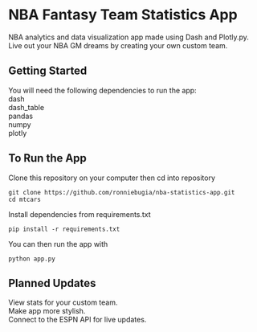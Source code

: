 # NBA Fantasy Team Statistics App
NBA analytics and data visualization app made using Dash and Plotly.py. Live out your NBA GM dreams by creating your own custom team.

## Getting Started
You will need the following dependencies to run the app: <br />
dash <br />
dash_table <br />
pandas <br />
numpy <br />
plotly 

## To Run the App
Clone this repository on your computer then cd into repository

```
git clone https://github.com/ronniebugia/nba-statistics-app.git
cd mtcars
```

Install dependencies from requirements.txt

```
pip install -r requirements.txt
```

You can then run the app with

```
python app.py
```

## Planned Updates
View stats for your custom team. <br />
Make app more stylish. <br />
Connect to the ESPN API for live updates.
